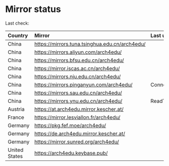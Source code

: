 <script src="./time.js"></script>
# Mirror status
Last check: <script type="text/javascript">localize(1672899775.5286565);</script>

|Country|Mirror|Last update|
|:------|:-----|:----------|
|China|https://mirrors.tuna.tsinghua.edu.cn/arch4edu/|<script type="text/javascript">localize(1672857180);</script>|
|China|https://mirrors.aliyun.com/arch4edu/|<script type="text/javascript">localize(1672857180);</script>|
|China|https://mirrors.bfsu.edu.cn/arch4edu/|<script type="text/javascript">localize(1672857180);</script>|
|China|https://mirror.iscas.ac.cn/arch4edu/|<script type="text/javascript">localize(1672857180);</script>|
|China|https://mirrors.nju.edu.cn/arch4edu/|<script type="text/javascript">localize(1672813978);</script>|
|China|https://mirrors.pinganyun.com/arch4edu/|ConnectTimeout|
|China|https://mirrors.sau.edu.cn/arch4edu/|<script type="text/javascript">localize(1671258899);</script>|
|China|https://mirrors.ynu.edu.cn/arch4edu/|ReadTimeout|
|Austria|https://at.arch4edu.mirror.kescher.at/|<script type="text/javascript">localize(1672857180);</script>|
|France|https://mirror.lesviallon.fr/arch4edu/|<script type="text/javascript">localize(1672857180);</script>|
|Germany|https://pkg.fef.moe/arch4edu/|<script type="text/javascript">localize(1672857180);</script>|
|Germany|https://de.arch4edu.mirror.kescher.at/|<script type="text/javascript">localize(1672857180);</script>|
|Germany|https://mirror.sunred.org/arch4edu/|<script type="text/javascript">localize(1672857180);</script>|
|United States|https://arch4edu.keybase.pub/|<script type="text/javascript">localize(1672857180);</script>|

<script src="./tablefilter/tablefilter.js"></script>
<script src="./table.js"></script>